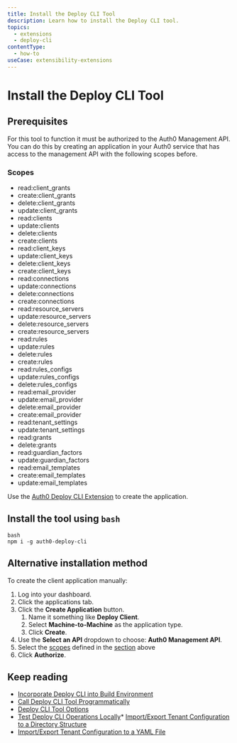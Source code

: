 ```yaml
---
title: Install the Deploy CLI Tool
description: Learn how to install the Deploy CLI tool.
topics:
  - extensions
  - deploy-cli
contentType:
  - how-to
useCase: extensibility-extensions
---
```

# Install the Deploy CLI Tool

## Prerequisites

For this tool to function it must be authorized to the Auth0 Management API. You can do this by creating an application in your Auth0 service that has access to the management API with the following scopes before.

### Scopes
  * read:client_grants
  * create:client_grants
  * delete:client_grants
  * update:client_grants
  * read:clients
  * update:clients
  * delete:clients
  * create:clients
  * read:client_keys
  * update:client_keys
  * delete:client_keys
  * create:client_keys
  * read:connections
  * update:connections
  * delete:connections
  * create:connections
  * read:resource_servers
  * update:resource_servers
  * delete:resource_servers
  * create:resource_servers
  * read:rules
  * update:rules
  * delete:rules
  * create:rules
  * read:rules_configs
  * update:rules_configs
  * delete:rules_configs
  * read:email_provider
  * update:email_provider
  * delete:email_provider
  * create:email_provider
  * read:tenant_settings
  * update:tenant_settings
  * read:grants
  * delete:grants
  * read:guardian_factors
  * update:guardian_factors
  * read:email_templates
  * create:email_templates
  * update:email_templates

Use the [Auth0 Deploy CLI Extension](https://github.com/auth0-extensions/auth0-deploy-cli-extension/blob/master/README.md) to create the application. 

## Install the tool using `bash`

```
bash
npm i -g auth0-deploy-cli
```

## Alternative installation method

To create the client application manually: 

1.  Log into your dashboard.
 1.  Click the applications tab.
 1.  Click the **Create Application** button.
     1.  Name it something like **Deploy Client**.
     1.  Select **Machine-to-Machine** as the application type.
     1.  Click **Create**.
 1.  Use the **Select an API** dropdown to choose: **Auth0 Management API**.
 1.  Select the [scopes](#scopes) defined in the [section](#scopes) above
 1.  Click **Authorize**.

## Keep reading

* [Incorporate Deploy CLI into Build Environment](/extensions/deploy-cli/guides/incorporate-deploy-cli-into-build-environment)
* [Call Deploy CLI Tool Programmatically](/egtensions/deploy-cli/guides/call-deploy-cli-programmatically)
* [Deploy CLI Tool Options](/extensions/deploy-cli/references/deploy-cli-options)
* [Test Deploy CLI Operations Locally](/extensions/deploy-cli/guides/test-locally)* [Import/Export Tenant Configuration to a Directory Structure](extensions/deploy-cli/guides/import-export-directory-structure)
* [Import/Export Tenant Configuration to a YAML File](/extensions/deploy-cli/guides/import-export-yaml-file)
